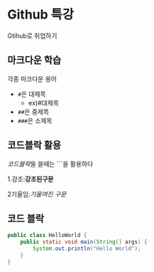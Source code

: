 # Github 특강

Gtihub로 취업하기



## 마크다운 학습



각종 마크다운 용어

- `#`은 대제목
  - ex)#대제목
- `##`은 중제목
- `###`은 소제목

## 코드블락 활용





*코드블락*을 쓸때는 ```을 활용하다

1.강조:**강조된구문**

2기울임:*기울여진 구문*





## 코드 블락



```java
public class HelloWorld {
    public static void main(String[] args) {
        System.out.println("Hello World");
    }
}
```

